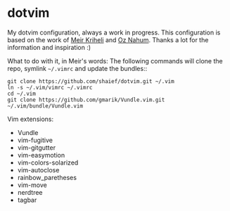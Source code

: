 # dotvim
My dotvim configuration, always a work in progress.
This configuration is based on the work of [Meir Kriheli](https://github.com/MeirKriheli)  and [Oz Nahum](https://github.com/oz123). Thanks a lot for the information and inspiration :)


What to do with it, in Meir's words:
The following commands will clone the repo, symlink `~/.vimrc` and update the
bundles::

    git clone https://github.com/shaief/dotvim.git ~/.vim
    ln -s ~/.vim/vimrc ~/.vimrc
    cd ~/.vim
    git clone https://github.com/gmarik/Vundle.vim.git ~/.vim/bundle/Vundle.vim

Vim extensions:
* Vundle
* vim-fugitive
* vim-gitgutter
* vim-easymotion
* vim-colors-solarized
* vim-autoclose
* rainbow_paretheses
* vim-move
* nerdtree
* tagbar


